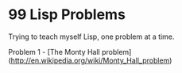 99 Lisp Problems
==============

Trying to teach myself Lisp, one problem at a time.

Problem 1 - [The Monty Hall problem] (http://en.wikipedia.org/wiki/Monty_Hall_problem)
